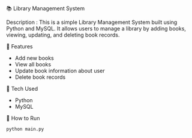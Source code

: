 📚 Library Management System

Description :
This is a simple Library Management System built using Python and MySQL. It allows users to manage a library by adding books, viewing, updating, and deleting book records.

🔸 Features
- Add new books  
- View all books  
- Update book information about user
- Delete book records  

🔸 Tech Used
- Python  
- MySQL  

🔸 How to Run
```bash
python main.py
